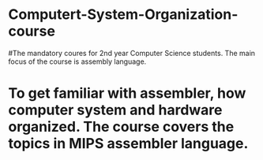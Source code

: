 # Computert-System-Organization-course
#The mandatory coures for 2nd year Computer Science students. The main focus of the course is assembly language. 
# To get familiar with assembler, how computer system and hardware organized. The course covers the topics in MIPS assembler language.
